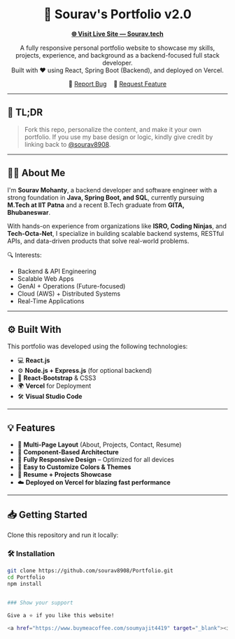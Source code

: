 <h1 align="center">
  🚀 Sourav's Portfolio v2.0
</h1>

<p align="center">
  <a href="https://sourav8908-portfolio.vercel.app/" target="_blank"><strong>🌐 Visit Live Site — Sourav.tech</strong></a>
</p>

<p align="center">
  A fully responsive personal portfolio website to showcase my skills, projects, experience, and background as a backend-focused full stack developer.<br/>
  Built with ❤️ using React, Spring Boot (Backend), and deployed on Vercel.
</p>

<p align="center">
  🔹 <a href="https://github.com/sourav8908/Mr.sourav">Report Bug</a> &nbsp;&nbsp; 🔹 <a href="https://github.com/sourav8908/Mr.sourav">Request Feature</a>
</p>

---

## 📌 TL;DR

> Fork this repo, personalize the content, and make it your own portfolio. If you use my base design or logic, kindly give credit by linking back to [@sourav8908](https://my-portfolio-sigma-steel-91.vercel.app/).

---

## 👨‍💻 About Me

I'm **Sourav Mohanty**, a backend developer and software engineer with a strong foundation in **Java, Spring Boot, and SQL**, currently pursuing **M.Tech at IIT Patna** and a recent B.Tech graduate from **GITA, Bhubaneswar**.

With hands-on experience from organizations like **ISRO, Coding Ninjas**, and **Tech-Octa-Net**, I specialize in building scalable backend systems, RESTful APIs, and data-driven products that solve real-world problems.

🔍 Interests:  
- Backend & API Engineering  
- Scalable Web Apps  
- GenAI + Operations (Future-focused)  
- Cloud (AWS) + Distributed Systems  
- Real-Time Applications

---

## ⚙️ Built With

This portfolio was developed using the following technologies:

- 💻 **React.js**
- ⚙️ **Node.js + Express.js** (for optional backend)
- 🎨 **React-Bootstrap** & CSS3
- 🌍 **Vercel** for Deployment
- 🛠️ **Visual Studio Code**

---

## 💡 Features

- 📖 **Multi-Page Layout** (About, Projects, Contact, Resume)
- 🧩 **Component-Based Architecture**
- 📱 **Fully Responsive Design** – Optimized for all devices
- 🎨 **Easy to Customize Colors & Themes**
- 💼 **Resume + Projects Showcase**
- ☁️ **Deployed on Vercel for blazing fast performance**

---

## 📥 Getting Started

Clone this repository and run it locally:

### 🛠 Installation

```bash
git clone https://github.com/sourav8908/Portfolio.git
cd Portfolio
npm install


### Show your support

Give a ⭐ if you like this website!

<a href="https://www.buymeacoffee.com/soumyajit4419" target="_blank"><img src="https://cdn.buymeacoffee.com/buttons/v2/default-violet.png" alt="Buy Me A Coffee" height= "60px" width= "217px" ></a>
